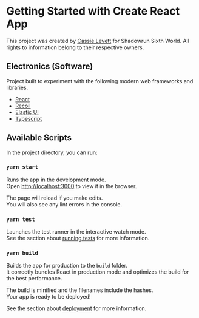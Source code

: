 # Getting Started with Create React App

This project was created by [Cassie Levett](http://cassielevett.info/) for Shadowrun Sixth World. All rights to information belong to their respective owners.

## Electronics (Software)

Project built to experiment with the following modern web frameworks and libraries.

- [React](https://reactjs.org/)
- [Recoil](https://recoiljs.org/)
- [Elastic UI](https://elastic.github.io/eui/)
- [Typescript](https://www.typescriptlang.org/)

## Available Scripts

In the project directory, you can run:

### `yarn start`

Runs the app in the development mode.\
Open [http://localhost:3000](http://localhost:3000) to view it in the browser.

The page will reload if you make edits.\
You will also see any lint errors in the console.

### `yarn test`

Launches the test runner in the interactive watch mode.\
See the section about [running tests](https://facebook.github.io/create-react-app/docs/running-tests) for more information.

### `yarn build`

Builds the app for production to the `build` folder.\
It correctly bundles React in production mode and optimizes the build for the best performance.

The build is minified and the filenames include the hashes.\
Your app is ready to be deployed!

See the section about [deployment](https://facebook.github.io/create-react-app/docs/deployment) for more information.

